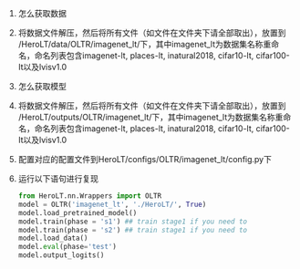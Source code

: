 1. 怎么获取数据

2. 将数据文件解压，然后将所有文件（如文件在文件夹下请全部取出），放置到 /HeroLT/data/OLTR/imagenet_lt/下，其中imagenet_lt为数据集名称重命名，命名列表包含imagenet-lt, places-lt, inatural2018, cifar10-lt, cifar100-lt以及lvisv1.0

3. 怎么获取模型

4. 将数据文件解压，然后将所有文件（如文件在文件夹下请全部取出），放置到 /HeroLT/outputs/OLTR/imagenet_lt/下，其中imagenet_lt为数据集名称重命名，命名列表包含imagenet-lt, places-lt, inatural2018, cifar10-lt, cifar100-lt以及lvisv1.0

4. 配置对应的配置文件到HeroLT/configs/OLTR/imagenet_lt/config.py下

5. 运行以下语句进行复现

   ```python
   from HeroLT.nn.Wrappers import OLTR
   model = OLTR('imagenet_lt', './HeroLT/', True)
   model.load_pretrained_model()
   model.train(phase = 's1') ## train stage1 if you need to
   model.train(phase = 's2') ## train stage1 if you need to
   model.load_data()
   model.eval(phase='test')
   model.output_logits()
   ```